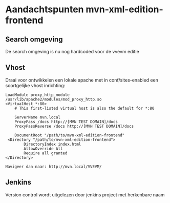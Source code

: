 Aandachtspunten mvn-xml-edition-frontend
===

Search omgeving
---
De search omgeving is nu nog hardcoded voor de vvevm editie

Vhost
---
Draai voor ontwikkelen een lokale apache met in conf/sites-enabled een soortgelijke vhost inrichting:

``` apacheconf
LoadModule proxy_http_module /usr/lib/apache2/modules/mod_proxy_http.so
<VirtualHost *:80>
    # This first-listed virtual host is also the default for *:80

    ServerName mvn.local
    ProxyPass /docs http://[MVN TEST DOMAIN]/docs
    ProxyPassReverse /docs http://[MVN TEST DOMAIN]/docs

    DocumentRoot "/path/to/mvn-xml-edition-frontend"
 <Directory "/path/to/mvn-xml-edition-frontend">
        DirectoryIndex index.html
        AllowOverride All
        Require all granted
</Directory>

Navigeer dan naar: http://mvn.local/VVEVM/

```

Jenkins
---
Version control wordt uitgelezen door jenkins project met herkenbare naam
